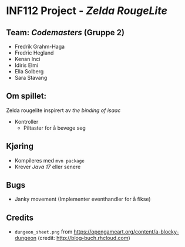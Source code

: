 # INF112 Project - *Zelda RougeLite*
## Team: *Codemasters* (Gruppe 2)
* Fredrik Grahm-Haga
* Fredric Hegland
* Kenan Inci
* Idiris Elmi
* Ella Solberg
* Sara Stavang

## Om spillet:
Zelda rougelite inspirert av *the binding of isaac*
* Kontroller
    * Piltaster for å bevege seg

## Kjøring
* Kompileres med `mvn package`
* Krever *Java 17* eller senere

## Bugs
* Janky movement (Implementer eventhandler for å fikse)

## Credits
* `dungeon_sheet.png` from https://opengameart.org/content/a-blocky-dungeon (credit: http://blog-buch.rhcloud.com)